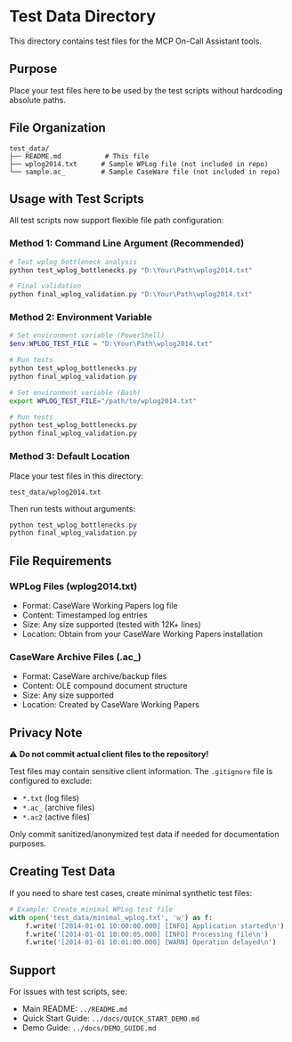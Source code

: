 # Test Data Directory

This directory contains test files for the MCP On-Call Assistant tools.

## Purpose

Place your test files here to be used by the test scripts without hardcoding absolute paths.

## File Organization

```
test_data/
├── README.md           # This file
├── wplog2014.txt      # Sample WPLog file (not included in repo)
└── sample.ac_         # Sample CaseWare file (not included in repo)
```

## Usage with Test Scripts

All test scripts now support flexible file path configuration:

### Method 1: Command Line Argument (Recommended)
```powershell
# Test wplog bottleneck analysis
python test_wplog_bottlenecks.py "D:\Your\Path\wplog2014.txt"

# Final validation
python final_wplog_validation.py "D:\Your\Path\wplog2014.txt"
```

### Method 2: Environment Variable
```powershell
# Set environment variable (PowerShell)
$env:WPLOG_TEST_FILE = "D:\Your\Path\wplog2014.txt"

# Run tests
python test_wplog_bottlenecks.py
python final_wplog_validation.py
```

```bash
# Set environment variable (Bash)
export WPLOG_TEST_FILE="/path/to/wplog2014.txt"

# Run tests
python test_wplog_bottlenecks.py
python final_wplog_validation.py
```

### Method 3: Default Location
Place your test files in this directory:
```
test_data/wplog2014.txt
```

Then run tests without arguments:
```powershell
python test_wplog_bottlenecks.py
python final_wplog_validation.py
```

## File Requirements

### WPLog Files (wplog2014.txt)
- Format: CaseWare Working Papers log file
- Content: Timestamped log entries
- Size: Any size supported (tested with 12K+ lines)
- Location: Obtain from your CaseWare Working Papers installation

### CaseWare Archive Files (.ac_)
- Format: CaseWare archive/backup files
- Content: OLE compound document structure
- Size: Any size supported
- Location: Created by CaseWare Working Papers

## Privacy Note

⚠️ **Do not commit actual client files to the repository!**

Test files may contain sensitive client information. The `.gitignore` file is configured to exclude:
- `*.txt` (log files)
- `*.ac_` (archive files)
- `*.ac2` (active files)

Only commit sanitized/anonymized test data if needed for documentation purposes.

## Creating Test Data

If you need to share test cases, create minimal synthetic test files:

```python
# Example: Create minimal WPLog test file
with open('test_data/minimal_wplog.txt', 'w') as f:
    f.write('[2014-01-01 10:00:00.000] [INFO] Application started\n')
    f.write('[2014-01-01 10:00:05.000] [INFO] Processing file\n')
    f.write('[2014-01-01 10:01:00.000] [WARN] Operation delayed\n')
```

## Support

For issues with test scripts, see:
- Main README: `../README.md`
- Quick Start Guide: `../docs/QUICK_START_DEMO.md`
- Demo Guide: `../docs/DEMO_GUIDE.md`
